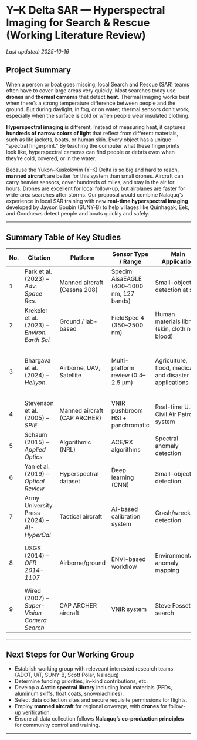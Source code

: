 # Y–K Delta SAR — Hyperspectral Imaging for Search & Rescue (Working Literature Review)

*Last updated: 2025-10-16*

## Project Summary

When a person or boat goes missing, local Search and Rescue (SAR) teams often have to cover large areas very quickly. Most searches today use **drones** and **thermal cameras** that detect **heat**. Thermal imaging works best when there’s a strong temperature difference between people and the ground. But during daylight, in fog, or on water, thermal sensors don't work, especially when the surface is cold or when people wear insulated clothing.

**Hyperspectral imaging** is different. Instead of measuring heat, it captures **hundreds of narrow colors of light** that reflect from different materials, such as life jackets, boats, or human skin. Every object has a unique “spectral fingerprint.” By teaching the computer what these fingerprints look like, hyperspectral cameras can find people or debris even when they’re cold, covered, or in the water.

Because the Yukon–Kuskokwim (Y–K) Delta is so big and hard to reach, **manned aircraft** are better for this system than small drones. Aircraft can carry heavier sensors, cover hundreds of miles, and stay in the air for hours. Drones are excellent for local follow-up, but airplanes are faster for wide-area searches after storms. Our proposal would combine Nalaquq’s experience in local SAR training with new **real-time hyperspectral imaging** developed by Jayson Boubin (SUNY-B) to help villages like Quinhagak, Eek, and Goodnews detect people and boats quickly and safely.

---

## Summary Table of Key Studies

| No. | Citation | Platform | Sensor Type / Range | Main Application | SAR Relevance | URL |
| --- | -------- | -------- | -------------------- | ---------------- | -------------- | --- |
| 1 | Park et al. (2023) – *Adv. Space Res.* | Manned aircraft (Cessna 208) | Specim AisaEAGLE (400–1000 nm, 127 bands) | Small-object detection at sea | Direct maritime SAR use; detected mannequins and lifebuoys | [Link](https://www.sciencedirect.com/science/article/pii/S0273117723005148) |
| 2 | Krekeler et al. (2023) – *Environ. Earth Sci.* | Ground / lab-based | FieldSpec 4 (350–2500 nm) | Human materials library (skin, clothing, blood) | Foundation for human detection and spectral library design | [Link](https://doi.org/10.1007/s12665-023-10761-1) |
| 3 | Bhargava et al. (2024) – *Heliyon* | Airborne, UAV, Satellite | Multi-platform review (0.4–2.5 µm) | Agriculture, flood, medical, and disaster applications | Establishes core sensor principles, flood mapping methods useful to SAR | [Link](https://doi.org/10.1016/j.heliyon.2024.e33208) |
| 4 | Stevenson et al. (2005) – *SPIE* | Manned aircraft (CAP ARCHER) | VNIR pushbroom HSI + panchromatic | Real-time U.S. Civil Air Patrol system | Operational manned-aircraft HSI for SAR | [Link](https://www.spiedigitallibrary.org/conference-proceedings-of-spie/5787/0000/The-civil-air-patrol-ARCHER-hyperspectral-sensor-system/10.1117/12.604458.full) |
| 5 | Schaum (2015) – *Applied Optics* | Algorithmic (NRL) | ACE/RX algorithms | Spectral anomaly detection | Real-time algorithms for spectral cueing | [Link](https://opg.optica.org/viewmedia.cfm?r=1&seq=0&uri=ao-54-31-F286) |
| 6 | Yan et al. (2019) – *Optical Review* | Hyperspectral dataset | Deep learning (CNN) | Small-object detection | Adaptable to debris/person detection from HSI | [Link](https://link.springer.com/article/10.1007/s10043-019-00528-0) |
| 7 | Army University Press (2024) – *AI-HyperCal* | Tactical aircraft | AI-based calibration system | Crash/wreckage detection | Real-time calibration under field conditions | [Link](https://www.armyupress.army.mil/Journals/Military-Review/Online-Exclusive/2024-OLE/AI-HyperCal/) |
| 8 | USGS (2014) – *OFR 2014-1197* | Airborne/ground | ENVI-based workflow | Environmental anomaly mapping | Workflow transferable to SAR spectral anomaly detection | [Link](https://pubs.usgs.gov/of/2014/1197/pdf/of2014-1197.pdf) |
| 9 | Wired (2007) – *Super-Vision Camera Search* | CAP ARCHER aircraft | VNIR system | Steve Fossett search | Documented real-world HSI SAR use | [Link](https://www.wired.com/2007/09/fossettcamera) |

---

## Next Steps for Our Working Group

- Establish working group with releveant interested research teams (ADOT, UiT, SUNY-B, Scott Polar, Nalaquq)
- Determine funding priorities, in-kind contributions, etc.  
- Develop a **Arctic spectral library** including local materials (PFDs, aluminum skiffs, float coats, snowmachines).
- Select data collection sites and secure requisite permissions for flights. 
- Employ **manned aircraft** for regional coverage, with **drones** for follow-up verification.  
- Ensure all data collection follows **Nalaquq’s co-production principles** for community control and training.

---

